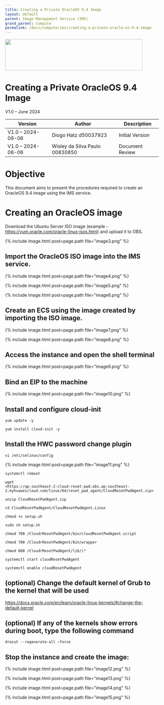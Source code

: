 ```yaml
---
title: Creating a Private OracleOS 9.4 Image
layout: default
parent: Image Management Service (IMS)
grand_parent: Compute
permalink: /docs/compute/ims/creating-a-private-oracle-os-9-4-image
---
```

<img width="450px" height="102px" src="https://console-static.huaweicloud.com/static/authui/20210202115135/public/custom/images/logo-en.svg">

# Creating a Private OracleOS 9.4 Image

V1.0 – June 2024

| **Version**       | **Author**                     | **Description**      |
| ----------------- | ------------------------------ | -------------------- |
| V1.0 – 2024-06-06 | Diogo Hatz d50037923           | Initial Version      |
| V1.0 – 2024-06-06 | Wisley da Silva Paulo 00830850 | Document Review      |

# Objective

This document aims to present the procedures required to
create an OracleOS 9.4 image using the IMS service.

# Creating an OracleOS image

Download the Ubuntu Server ISO image (example - <https://yum.oracle.com/oracle-linux-isos.html>) and upload it to OBS.

{% include image.html post=page.path file="image3.png" %}

## Import the OracleOS ISO image into the IMS service.

{% include image.html post=page.path file="image4.png" %}

{% include image.html post=page.path file="image5.png" %}

{% include image.html post=page.path file="image6.png" %}

## Create an ECS using the image created by importing the ISO image.

{% include image.html post=page.path file="image7.png" %}

{% include image.html post=page.path file="image8.png" %}

## Access the instance and open the shell terminal

{% include image.html post=page.path file="image9.png" %}

## Bind an EIP to the machine

{% include image.html post=page.path file="image10.png" %}

## Install and configure cloud-init

```shell
yum update -y

yum install cloud-init -y
```

## Install the HWC password change plugin

```shell
vi /etc/selinux/config
```

{% include image.html post=page.path file="image11.png" %}

```shell
systemctl reboot

wget
<https://ap-southeast-2-cloud-reset-pwd.obs.ap-southeast-2.myhuaweicloud.com/linux/64/reset_pwd_agent/CloudResetPwdAgent.zip>

unzip CloudResetPwdAgent.zip

cd CloudResetPwdAgent/CloudResetPwdAgent.Linux

chmod +x setup.sh

sudo sh setup.sh

chmod 700 /CloudrResetPwdAgent/bin/cloudResetPwdAgent.script

chmod 700 /CloudrResetPwdAgent/bin/wrapper

chmod 600 /CloudrResetPwdAgent/lib/\*

systemctl start cloudResetPwdAgent

systemctl enable cloudResetPwdAgent
```

## (optional) Change the default kernel of Grub to the kernel that will be used

<https://docs.oracle.com/en/learn/oracle-linux-kernels/#change-the-default-kernel>

## (optional) If any of the kernels show errors during boot, type the following command

```shell
dracut --regenerate-all –force
```

## Stop the instance and create the image:

{% include image.html post=page.path file="image12.png" %}

{% include image.html post=page.path file="image13.png" %}

{% include image.html post=page.path file="image14.png" %}

{% include image.html post=page.path file="image15.png" %}